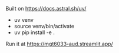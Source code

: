 Built on https://docs.astral.sh/uv/

* uv venv
* source venv/bin/activate
* uv pip install -e .

Run it at https://mgt6033-aud.streamlit.app/
